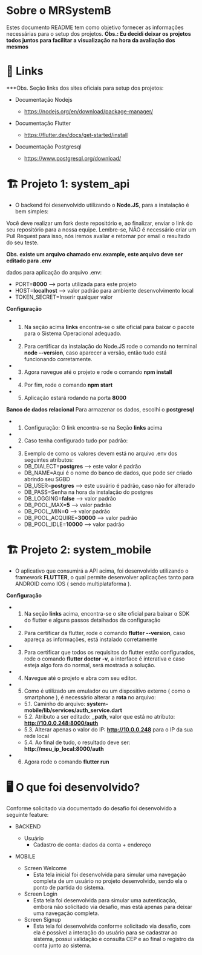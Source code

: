 # Sobre o MRSystemB
Estes documento README tem como objetivo fornecer as informações necessárias para o setup dos projetos.
**Obs.: Eu decidi deixar os projetos todos juntos para facilitar a visualização na hora da avaliação dos mesmos**

# 🔗 Links

***Obs. Seção links dos sites oficiais para setup dos projetos:

- Documentação Nodejs 
  - https://nodejs.org/en/download/package-manager/
  
- Documentação Flutter
  - https://flutter.dev/docs/get-started/install

- Documentação Postgresql
  - https://www.postgresql.org/download/

# 🏗 Projeto 1: system_api 

- O backend foi desenvolvido utilizando o **Node.JS**, para a instalação é bem simples:

Você deve realizar um fork deste repositório e, ao finalizar, enviar o link do seu repositório para a nossa equipe. Lembre-se, NÃO é necessário criar um Pull Request para isso, nós iremos avaliar e retornar por email o resultado do seu teste.

**Obs. existe um arquivo chamado env.example, este arquivo deve ser editado para .env**

dados para aplicação do arquivo .env: 
- PORT=**8000** --> porta utilizada para este projeto
- HOST=**localhost** --> valor padrão para ambiente desenvolvimento local
- TOKEN_SECRET=Inserir qualquer valor

**Configuração**
- 1. Na seção acima **links** encontra-se o site oficial para baixar o pacote para o Sistema Operacional adequado.
- 2. Para certificar da instalação do Node.JS rode o comando no terminal **node --version**, caso aparecer a versão, então tudo está funcionando corretamente.
- 3. Agora navegue até o projeto e rode o comando **npm install** 
- 4. Por fim, rode o comando **npm start**
- 5. Aplicação estará rodando na porta **8000**

**Banco de dados relacional**
Para armazenar os dados, escolhi o **postgresql**
- 1. Configuração: O link encontra-se na Seção **links** acima
- 2. Caso tenha configurado tudo por padrão: 
- 3. Exemplo de como os valores devem está no arquivo .env dos seguintes atributos: 
  - DB_DIALECT=**postgres** --> este valor é padrão
  - DB_NAME=Aqui é o nome do banco de dados, que pode ser criado abrindo seu SGBD
  - DB_USER=**postgres** --> este usuário é padrão, caso não for alterado
  - DB_PASS=Senha na hora da instalação do postgres
  - DB_LOGGING=**false** --> valor padrão
  - DB_POOL_MAX=**5** --> valor padrão
  - DB_POOL_MIN=**0** --> valor padrão
  - DB_POOL_ACQUIRE=**30000** --> valor padrão
  - DB_POOL_IDLE=**10000** --> valor padrão
# 🏗 Projeto 2: system_mobile 

- O aplicativo que consumirá a API acima, foi desenvolvido utilizando o framework **FLUTTER**, o qual permite desenvolver aplicações tanto para ANDROID como IOS ( sendo multiplataforma ).

**Configuração**
- 1. Na seção **links** acima, encontra-se o site oficial para baixar o SDK do flutter e alguns passos detalhados da configuração
- 2. Para certificar da flutter, rode o comando **flutter --version**, caso apareça as informações, está instalado corretamente
- 3. Para certificar que todos os requisitos do flutter estão configurados, rode o comando **flutter doctor -v**, 
a interface é interativa e caso esteja algo fora do normal, será mostrada a solução.
- 4. Navegue até o projeto e abra com seu editor.
- 5. Como é utilizado um emulador ou um dispositivo externo ( como o smartphone ), é necessário alterar a **rota** no arquivo:
  - 5.1. Caminho do arquivo: **system-mobile/lib/services/auth_service.dart**
  - 5.2. Atributo a ser editado: **_path**, valor que está no atributo: **http://10.0.0.248:8000/auth**
  - 5.3. Alterar apenas o valor do IP: **http://10.0.0.248** para o IP da sua rede local 
  - 5.4. Ao final de tudo, o resultado deve ser: **http://meu_ip_local:8000/auth**
- 6. Agora rode o comando **flutter run**

# 🖥 O que foi desenvolvido?

Conforme solicitado via documentado do desafio foi desenvolvido a seguinte feature: 

- BACKEND
  - Usuário
    - Cadastro de conta: dados da conta + endereço
  
- MOBILE
  - Screen Welcome 
    - Esta tela inicial foi desenvolvida para simular uma navegação completa de um usuário no projeto desenvolvido, sendo ela o ponto de partida do sistema.
  - Screen Login
    - Esta tela foi desenvolvida para simular uma autenticação, embora não solicitado via desafio, mas está apenas para deixar uma navegação completa.
  - Screen Signup
    - Esta tela foi desenvolvida conforme solicitado via desafio, com ela é possível a interação do usuário para se cadastrar ao sistema, possui validação e consulta CEP e ao final o registro da conta junto ao sistema.  